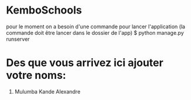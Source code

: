 # KemboSchools
pour le moment on a besoin d'une commande pour lancer l'application (la commande doit être lancer dans le dossier de l'app)
$ python manage.py runserver

# Des que vous arrivez ici ajouter votre noms:
1. Mulumba Kande Alexandre
